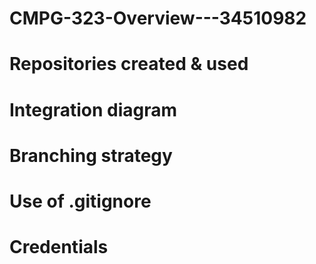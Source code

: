 # CMPG-323-Overview---34510982

# Repositories created & used

# Integration diagram

# Branching strategy

# Use of .gitignore

# Credentials